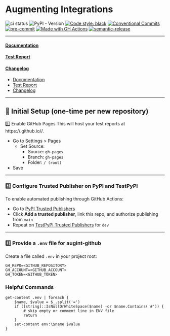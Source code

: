 # Augmenting Integrations

![ci status](https://github.com/svange/augint-test/actions/workflows/pipeline.yaml/badge.svg?branch=main)
![PyPI - Version](https://img.shields.io/pypi/v/augint-test)
<a href="https://github.com/psf/black"><img alt="Code style: black" src="https://img.shields.io/badge/code%20style-black-000000.svg"></a>
[![Conventional Commits](https://img.shields.io/badge/Conventional%20Commits-1.0.0-yellow.svg?style=flat-square)](https://conventionalcommits.org)
[![pre-commit](https://img.shields.io/badge/pre--commit-enabled-brightgreen?style=flat-square&logo=pre-commit&logoColor=white)](https://github.com/pre-commit/pre-commit)
[![Made with GH Actions](https://img.shields.io/badge/CI-GitHub_Actions-blue?logo=github-actions&logoColor=white)](https://github.com/features/actions "Go to GitHub Actions homepage")
[![semantic-release](https://img.shields.io/badge/%20%20%F0%9F%93%A6%F0%9F%9A%80-semantic--release-e10079.svg)](https://github.com/semantic-release/semantic-release)
___


#### [Documentation](https://svange.github.io/augint-test "Auto generated documentation")
#### [Test Report](https://svange.github.io/augint-test/test-report.html "Test results from last CI/CD run")
#### [Changelog](https://svange.github.io/augint-test/CHANGELOG.md "CHANGELOG from last successful release")


- [Documentation](https://svange.github.io/augint-test "Auto generated documentation")
- [Test Report](https://svange.github.io/augint-test/test-report.html "Test results from last CI/CD run")
- [Changelog](https://svange.github.io/augint-test/CHANGELOG.md "CHANGELOG from last successful release")

---
## 🚀 Initial Setup (one-time per new repository)
1️⃣ Enable GitHub Pages
This will host your test reports at https://<user>.github.io/<repo>/.

- Go to Settings > Pages
    - Set Source:
      - Source: `gh-pages`
      - Branch: `gh-pages`
      - Folder: `/ (root)`
- Save

---
### 2️⃣ Configure Trusted Publisher on PyPI and TestPyPI

To enable automated publishing through GitHub Actions:

- Go to [PyPI Trusted Publishers](https://pypi.org/manage/account/#trusted-publishers)
- Click **Add a trusted publisher**, link this repo, and authorize publishing from `main`
- Repeat on [TestPyPI Trusted Publishers](https://test.pypi.org/manage/account/#trusted-publishers) for `dev`

---

### 3️⃣ Provide a `.env` file for augint-github

Create a file called `.env` in your project root:

```env
GH_REPO=<GITHUB_REPOSITORY>
GH_ACCOUNT=<GITHUB_ACCOUNT>
GH_TOKEN=<GITHUB_TOKEN>
```

### Helpful Commands
```pwsh
get-content .env | foreach {
    $name, $value = $_.split('=')
    if ([string]::IsNullOrWhiteSpace($name) -or $name.Contains('#')) {
        # skip empty or comment line in ENV file
        return
    }
    set-content env:\$name $value
}
```
